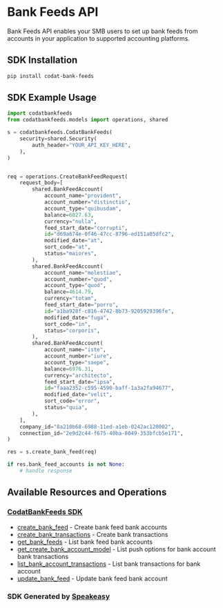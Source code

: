 # Bank Feeds API

Bank Feeds API enables your SMB users to set up bank feeds from accounts in your application to supported accounting platforms. 

<!-- Start SDK Installation -->
## SDK Installation

```bash
pip install codat-bank-feeds
```
<!-- End SDK Installation -->

## SDK Example Usage
<!-- Start SDK Example Usage -->
```python
import codatbankfeeds
from codatbankfeeds.models import operations, shared

s = codatbankfeeds.CodatBankFeeds(
    security=shared.Security(
        auth_header="YOUR_API_KEY_HERE",
    ),
)


req = operations.CreateBankFeedRequest(
    request_body=[
        shared.BankFeedAccount(
            account_name="provident",
            account_number="distinctio",
            account_type="quibusdam",
            balance=6027.63,
            currency="nulla",
            feed_start_date="corrupti",
            id="d69a674e-0f46-47cc-8796-ed151a05dfc2",
            modified_date="at",
            sort_code="at",
            status="maiores",
        ),
        shared.BankFeedAccount(
            account_name="molestiae",
            account_number="quod",
            account_type="quod",
            balance=4614.79,
            currency="totam",
            feed_start_date="porro",
            id="a1ba928f-c816-4742-8b73-9205929396fe",
            modified_date="fuga",
            sort_code="in",
            status="corporis",
        ),
        shared.BankFeedAccount(
            account_name="iste",
            account_number="iure",
            account_type="saepe",
            balance=6976.31,
            currency="architecto",
            feed_start_date="ipsa",
            id="faaa2352-c595-4590-baff-1a3a2fa94677",
            modified_date="velit",
            sort_code="error",
            status="quia",
        ),
    ],
    company_id="8a210b68-6988-11ed-a1eb-0242ac120002",
    connection_id="2e9d2c44-f675-40ba-8049-353bfcb5e171",
)

res = s.create_bank_feed(req)

if res.bank_feed_accounts is not None:
    # handle response
```
<!-- End SDK Example Usage -->

<!-- Start SDK Available Operations -->
## Available Resources and Operations

### [CodatBankFeeds SDK](docs/codatbankfeeds/README.md)

* [create_bank_feed](docs/codatbankfeeds/README.md#create_bank_feed) - Create bank feed bank accounts
* [create_bank_transactions](docs/codatbankfeeds/README.md#create_bank_transactions) - Create bank transactions
* [get_bank_feeds](docs/codatbankfeeds/README.md#get_bank_feeds) - List bank feed bank accounts
* [get_create_bank_account_model](docs/codatbankfeeds/README.md#get_create_bank_account_model) - List push options for bank account bank transactions
* [list_bank_account_transactions](docs/codatbankfeeds/README.md#list_bank_account_transactions) - List bank transactions for bank account
* [update_bank_feed](docs/codatbankfeeds/README.md#update_bank_feed) - Update bank feed bank account
<!-- End SDK Available Operations -->

### SDK Generated by [Speakeasy](https://docs.speakeasyapi.dev/docs/using-speakeasy/client-sdks)
